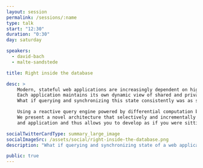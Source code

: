 ```yaml
---
layout: session
permalink: /sessions/:name
type: talk
start: "12:30"
duration: "0:30"
day: saturday

speakers:
  - david-bach
  - malte-sandstede

title: Right inside the database

desc: >
    Modern, stateful web applications are increasingly dependent on high-frequency updates from multiple database systems.
    Each application maintains its own dynamic view of shared and private data.
    What if querying and synchronizing this state consistently was as simple as writing a Datalog query?

    Using a reactive query engine powered by differential computation built in Rust, we explore this question.
    We present a novel architecture that selectively and incrementally replicates state between server
    and application and thus allows you to develop as if you were sitting right inside of the database.

socialTwitterCardType: summary_large_image
socialImageSrc: /assets/social/right-inside-the-database.png
description: "What if querying and synchronizing state of a web application consistently was as simple as writing a Datalog query?"

public: true
---
```

